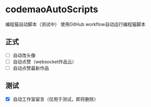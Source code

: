 # codemaoAutoScripts
编程猫自动脚本（测试中）
使用GitHub workflow自动运行编程猫脚本

## 正式
+ [ ] 自动改头像
+ [ ] 自动点赞（websocket作品云）
+ [ ] 自动点赞最新作品

## 测试
+ [x] 自动工作室留言（仅用于测试，即将删除）
